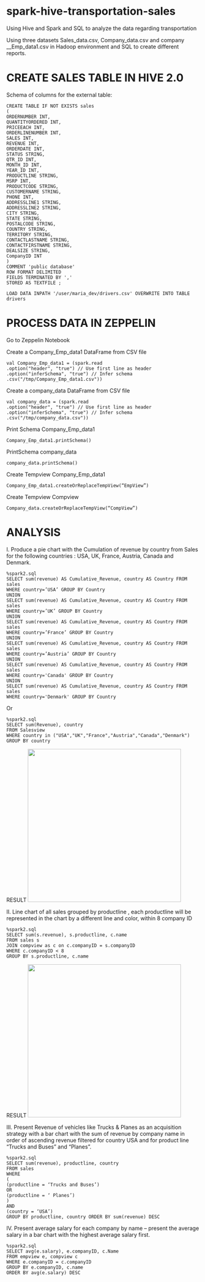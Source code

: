 # spark-hive-transportation-sales
Using Hive and Spark and SQL to analyze the data regarding transportation

Using three datasets Sales_data.csv, Company_data.csv and company __Emp_data1.csv in Hadoop environment and SQL to create different reports.
# CREATE SALES TABLE IN HIVE 2.0
Schema of columns for the external table:
```
CREATE TABLE IF NOT EXISTS sales 
(
ORDERNUMBER INT,
QUANTITYORDERED INT,
PRICEEACH INT,
ORDERLINENUMBER INT,
SALES INT,
REVENUE INT,
ORDERDATE INT,
STATUS STRING,
QTR_ID INT,
MONTH_ID INT,
YEAR_ID INT,
PRODUCTLINE STRING,
MSRP INT,
PRODUCTCODE STRING,
CUSTOMERNAME STRING,
PHONE INT,
ADDRESSLINE1 STRING,
ADDRESSLINE2 STRING,
CITY STRING,
STATE STRING,
POSTALCODE STRING,
COUNTRY STRING,
TERRITORY STRING,
CONTACTLASTNAME STRING,
CONTACTFIRSTNAME STRING,
DEALSIZE STRING,
CompanyID INT
)
COMMENT 'public database'
ROW FORMAT DELIMITED
FIELDS TERMINATED BY ','
STORED AS TEXTFILE ;

LOAD DATA INPATH '/user/maria_dev/drivers.csv' OVERWRITE INTO TABLE drivers
```
# PROCESS DATA IN ZEPPELIN

Go to Zeppelin Notebook

Create a Company_Emp_data1 DataFrame from CSV file
```
val Company_Emp_data1 = (spark.read
.option("header", "true") // Use first line as header
.option("inferSchema", "true") // Infer schema
.csv("/tmp/Company_Emp_data1.csv"))
```

Create a company_data DataFrame from CSV file
```
val company_data = (spark.read
.option("header", "true") // Use first line as header
.option("inferSchema", "true") // Infer schema
.csv("/tmp/company_data.csv"))
```
Print Schema Company_Emp_data1
```
Company_Emp_data1.printSchema()
```
PrintSchema company_data
```
company_data.printSchema()
```

Create Tempview Company_Emp_data1
```
Company_Emp_data1.createOrReplaceTempView(“EmpView”)
```
Create Tempview Compview
```
Company_data.createOrReplaceTempView(“CompView”)
```

# ANALYSIS

I. Produce a pie chart with the Cumulation of revenue by country from Sales  for the following countries : USA, UK, France, Austria, Canada and Denmark.
```
%spark2.sql
SELECT sum(revenue) AS Cumulative_Revenue, country AS Country FROM sales
WHERE country=’USA’ GROUP BY Country
UNION
SELECT sum(revenue) AS Cumulative_Revenue, country AS Country FROM sales
WHERE country=’UK’ GROUP BY Country
UNION
SELECT sum(revenue) AS Cumulative_Revenue, country AS Country FROM sales
WHERE country=’France’ GROUP BY Country
UNION
SELECT sum(revenue) AS Cumulative_Revenue, country AS Country FROM sales
WHERE country=’Austria’ GROUP BY Country
UNION
SELECT sum(revenue) AS Cumulative_Revenue, country AS Country FROM sales
WHERE country='Canada' GROUP BY Country
UNION
SELECT sum(revenue) AS Cumulative_Revenue, country AS Country FROM sales
WHERE country='Denmark' GROUP BY Country
```
Or
```
%spark2.sql
SELECT sum(Revenue), country
FROM Salesview
WHERE country in ("USA","UK","France","Austria","Canada","Denmark")
GROUP BY country
```
RESULT
<img src="https://github.com/Tann1901/spark-hive-transportation-sales/blob/main/photos/pie%20chart.jpg" height="400">

II. Line chart of all sales grouped by productline , each productline will be represented in the chart by a different line and color, within 8 company ID

```
%spark2.sql
SELECT sum(s.revenue), s.productline, c.name
FROM sales s
JOIN compview as c on c.companyID = s.companyID
WHERE c.companyID < 8
GROUP BY s.productline, c.name
```
RESULT
<img src="https://github.com/Tann1901/spark-hive-transportation-sales/blob/main/photos/pie%20chart.jpg" height="400">

III. Present Revenue of vehicles like Trucks & Planes as an acquisition strategy with a bar chart with the sum of revenue by company name in order of ascending revenue filtered for country USA and for product line “Trucks and Buses” and “Planes”.
```
%spark2.sql
SELECT sum(revenue), productline, country
FROM sales
WHERE
(
(productline = ‘Trucks and Buses’)
OR
(productline = ‘ Planes’)
)
AND
(country = ‘USA’)
GROUP BY productline, country ORDER BY sum(revenue) DESC
```

IV. Present average salary for each company by name – present the average salary in a bar chart with the highest average salary first.

```
%spark2.sql
SELECT avg(e.salary), e.companyID, c.Name
FROM empview e, compview c
WHERE e.companyID = c.companyID
GROUP BY e.companyID, c.name
ORDER BY avg(e.salary) DESC
```
